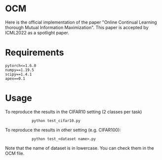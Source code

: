 # OCM
Here is the official implementation of the paper "Online Continual Learning thorough Mutual Information Maximization". This paper is accepted by ICML2022 as
a spotlight paper.
# Requirements
    pytorch<=1.6.0
    numpy==1.19.5
    scipy==1.4.1
    apex==0.1
# Usage
  To reproduce the results in the CIFAR10 setting (2 classes per task)
  
                python test_cifar10.py
                
  To reproduce the results in other setting (e.g. CIFAR100):
  
                python test_<dataset name>.py
                
  Note that the name of dataset is in lowercase. You can check them in the OCM file.

  
    
